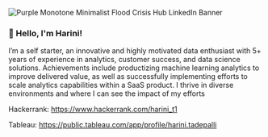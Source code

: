 ![Purple Monotone Minimalist Flood Crisis Hub LinkedIn Banner](https://user-images.githubusercontent.com/39814030/195680113-a05b9c05-79f8-4865-9a86-c44effdb5ccf.png)




### 🔭 Hello, I'm Harini! 

I’m a self starter, an innovative and highly motivated data enthusiast with 5+ years of experience in analytics, customer success, and data science solutions. Achievements include productizing machine learning analytics to improve delivered value, as well as successfully implementing efforts to scale analytics capabilities within a SaaS product. I thrive in diverse environments and where I can see the impact of my efforts 


Hackerrank: https://www.hackerrank.com/harini_t1 

Tableau: https://public.tableau.com/app/profile/harini.tadepalli



<!--
**HariniTade/HariniTade** is a ✨ _special_ ✨ repository because its `README.md` (this file) appears on your GitHub profile.

Here are some ideas to get you started:

- 🔭 I’m currently working on ...
- 🌱 I’m currently learning ...
- 👯 I’m looking to collaborate on ...
- 🤔 I’m looking for help with ...
- 💬 Ask me about ...
- 📫 How to reach me: ...
- 😄 Pronouns: ...
- ⚡ Fun fact: ...
-->
